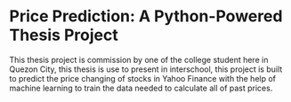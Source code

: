 
<h1>Price Prediction: A Python-Powered Thesis Project</h1>
<p>This thesis project is commission by one of the college student here in Quezon City, this thesis is use to present in interschool, this project is built to predict the price changing of stocks in Yahoo Finance with the help of machine learning to train the data needed to calculate all of past prices.</p>
